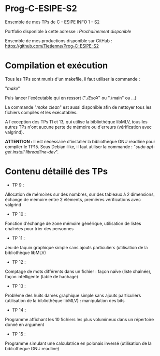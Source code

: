 # Prog-C-ESIPE-S2
Ensemble de mes TPs de C - ESIPE INFO 1 - S2

Portfolio disponible à cette adresse :
*Prochainement disponible*

Ensemble de mes productions disponible sur GitHub :
https://github.com/Tietienne/Prog-C-ESIPE-S2

# Compilation et exécution

Tous les TPs sont munis d'un makefile, il faut utiliser la commande :

"*make*"

Puis lancer l'exécutable qui en ressort ("*./ExoX*" ou "./main" ou ...)

La commande "*make clean*" est aussi disponible afin de nettoyer tous les fichiers compilés et les exécutables.

A l'exception des TPs 11 et 13, qui utilise la bibliothèque libMLV, tous les autres TPs n'ont aucune perte de mémoire ou d'erreurs (vérification avec valgrind).

**ATTENTION :** Il est nécessaire d'installer la bibliothèque GNU readline pour compiler le TP15. Sous Debian-like, il faut utiliser la commande : "*sudo apt-get install libreadline-dev*".

# Contenu détaillé des TPs

- TP 9 :

Allocation de mémoires sur des nombres, sur des tableaux à 2 dimensions, échange de mémoire entre 2 éléments, premières vérifications avec valgrind

- TP 10 :

Fonction d'échange de zone mémoire générique, utilisation de listes chaînées pour trier des personnes

- TP 11 :

Jeu de taquin graphique simple sans ajouts particuliers (utilisation de la bibliothèque libMLV)

- TP 12 :

Comptage de mots différents dans un fichier : façon naïve (liste chaînée), façon intelligente (table de hachage)

- TP 13 :

Problème des huits dames graphique simple sans ajouts particuliers (utilisation de la bibliothèque libMLV) : manipulation des bits

- TP 14 :

Programme affichant les 10 fichiers les plus volumineux dans un répertoire donné en argument

- TP 15 :

Programme simulant une calculatrice en polonais inversé (utilisation de la bibliothèque GNU readline)
